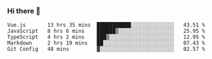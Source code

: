 ### Hi there 👋

<!--
**xin-code/Xin-code** is a ✨ _special_ ✨ repository because its `README.md` (this file) appears on your GitHub profile.

Here are some ideas to get you started:
<!--START_SECTION:waka-->
```text
Vue.js       13 hrs 35 mins  ███████████░░░░░░░░░░░░░░   43.51 % 
JavaScript   8 hrs 6 mins    ██████▒░░░░░░░░░░░░░░░░░░   25.95 % 
TypeScript   4 hrs 2 mins    ███▒░░░░░░░░░░░░░░░░░░░░░   12.95 % 
Markdown     2 hrs 19 mins   ██░░░░░░░░░░░░░░░░░░░░░░░   07.43 % 
Git Config   48 mins         ▓░░░░░░░░░░░░░░░░░░░░░░░░   02.57 % 
```
<!--END_SECTION:waka-->
